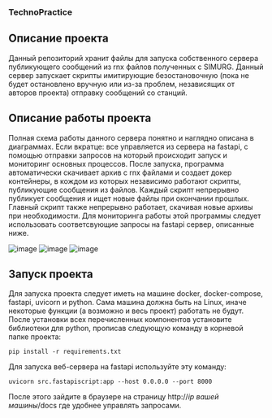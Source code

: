 ### TechnoPractice


## Описание проекта

Данный репозиторий хранит файлы для запуска собственного сервера публикующего сообщений из rnx файлов полученных с SIMURG. Данный сервер запускает скрипты имитирующие безостановочную (пока не будет остановлено вручную или из-за проблем, независящих от авторов проекта) отправку сообщений со станций.


## Описание работы проекта

Полная схема работы данного сервера понятно и наглядно описана в диаграммах. Если вкратце: все управляется из сервера на fastapi, с помощью отправки запросов на который происходит запуск и мониторинг основных процессов. После запуска, программа автоматически скачивает архив с rnx файлами и создает докер контейнеры, в кождом из которых независимо работают скрипты, публикующие сообщения из файлов. Каждый скрипт непрерывно публикует сообщения и ищет новые файлы при окончании прошлых. Главный скрипт также непрерывно работает, скачивая новые архивы при необходимости. Для мониторинга работы этой программы следует использовать соответсвующие запросы на fastapi сервер, описанные ниже.

![image](https://github.com/PecherskyDaniil/TechnoPractice/assets/78026424/8762b563-c5e3-42b8-b458-a8a748485a8c)
![image](https://github.com/PecherskyDaniil/TechnoPractice/assets/78026424/12f936f2-0223-42fd-8d9a-1f2d2ed90fe0)
![image](https://github.com/PecherskyDaniil/TechnoPractice/assets/78026424/6fd1ae7d-b386-46ef-ac2d-933008037104)

## Запуск проекта

Для запуска проекта следует иметь на машине docker, docker-compose, fastapi, uvicorn и python. Сама машина должна быть на Linux, иначе некоторые функции (а возможно и весь проект) работать не будут. После установки всех перечисленных компонентов установите библиотеки для python, прописав следующую команду в корневой папке проекта:
```
pip install -r requirements.txt
```
Для запуска веб-сервера на fastapi используйте эту команду:
```
uvicorn src.fastapiscript:app --host 0.0.0.0 --port 8000
```
После этого зайдите в браузере на страницу http://*ip вашей машины*/docs где удобнее управлять запросами.
